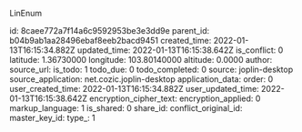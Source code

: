 LinEnum

id: 8caee772a7f14a6c9592953be3e3dd9e
parent_id: b04b9ab1aa28496ebaf8eeb2bacd9451
created_time: 2022-01-13T16:15:34.882Z
updated_time: 2022-01-13T16:15:38.642Z
is_conflict: 0
latitude: 1.36730000
longitude: 103.80140000
altitude: 0.0000
author: 
source_url: 
is_todo: 1
todo_due: 0
todo_completed: 0
source: joplin-desktop
source_application: net.cozic.joplin-desktop
application_data: 
order: 0
user_created_time: 2022-01-13T16:15:34.882Z
user_updated_time: 2022-01-13T16:15:38.642Z
encryption_cipher_text: 
encryption_applied: 0
markup_language: 1
is_shared: 0
share_id: 
conflict_original_id: 
master_key_id: 
type_: 1